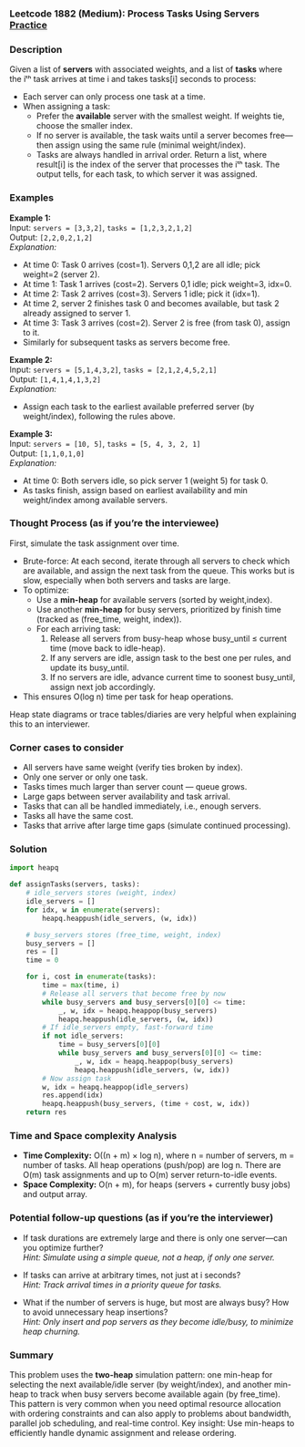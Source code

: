 ### Leetcode 1882 (Medium): Process Tasks Using Servers [Practice](https://leetcode.com/problems/process-tasks-using-servers)

### Description  
Given a list of **servers** with associated weights, and a list of **tasks** where the iᵗʰ task arrives at time i and takes tasks[i] seconds to process:  
- Each server can only process one task at a time.  
- When assigning a task:
  - Prefer the **available** server with the smallest weight. If weights tie, choose the smaller index.
  - If no server is available, the task waits until a server becomes free—then assign using the same rule (minimal weight/index).
  - Tasks are always handled in arrival order.
Return a list, where result[i] is the index of the server that processes the iᵗʰ task. The output tells, for each task, to which server it was assigned.

### Examples  

**Example 1:**  
Input: `servers = [3,3,2]`, `tasks = [1,2,3,2,1,2]`  
Output: `[2,2,0,2,1,2]`  
*Explanation:*
- At time 0: Task 0 arrives (cost=1). Servers 0,1,2 are all idle; pick weight=2 (server 2).
- At time 1: Task 1 arrives (cost=2). Servers 0,1 idle; pick weight=3, idx=0.
- At time 2: Task 2 arrives (cost=3). Servers 1 idle; pick it (idx=1).
- At time 2, server 2 finishes task 0 and becomes available, but task 2 already assigned to server 1.
- At time 3: Task 3 arrives (cost=2). Server 2 is free (from task 0), assign to it.
- Similarly for subsequent tasks as servers become free.

**Example 2:**  
Input: `servers = [5,1,4,3,2]`, `tasks = [2,1,2,4,5,2,1]`  
Output: `[1,4,1,4,1,3,2]`  
*Explanation:*
- Assign each task to the earliest available preferred server (by weight/index), following the rules above.

**Example 3:**  
Input: `servers = [10, 5]`, `tasks = [5, 4, 3, 2, 1]`  
Output: `[1,1,0,1,0]`  
*Explanation:*
- At time 0: Both servers idle, so pick server 1 (weight 5) for task 0.
- As tasks finish, assign based on earliest availability and min weight/index among available servers.

### Thought Process (as if you’re the interviewee)  
First, simulate the task assignment over time.  
- Brute-force: At each second, iterate through all servers to check which are available, and assign the next task from the queue. This works but is slow, especially when both servers and tasks are large.  
- To optimize:
  - Use a **min-heap** for available servers (sorted by weight,index).  
  - Use another **min-heap** for busy servers, prioritized by finish time (tracked as (free_time, weight, index)).
  - For each arriving task:
    1. Release all servers from busy-heap whose busy_until ≤ current time (move back to idle-heap).
    2. If any servers are idle, assign task to the best one per rules, and update its busy_until.
    3. If no servers are idle, advance current time to soonest busy_until, assign next job accordingly.
- This ensures O(log n) time per task for heap operations.

Heap state diagrams or trace tables/diaries are very helpful when explaining this to an interviewer.

### Corner cases to consider  
- All servers have same weight (verify ties broken by index).
- Only one server or only one task.
- Tasks times much larger than server count — queue grows.
- Large gaps between server availability and task arrival.
- Tasks that can all be handled immediately, i.e., enough servers.
- Tasks all have the same cost.
- Tasks that arrive after large time gaps (simulate continued processing).

### Solution

```python
import heapq

def assignTasks(servers, tasks):
    # idle_servers stores (weight, index)
    idle_servers = []
    for idx, w in enumerate(servers):
        heapq.heappush(idle_servers, (w, idx))

    # busy_servers stores (free_time, weight, index)
    busy_servers = []
    res = []
    time = 0

    for i, cost in enumerate(tasks):
        time = max(time, i)
        # Release all servers that become free by now
        while busy_servers and busy_servers[0][0] <= time:
            _, w, idx = heapq.heappop(busy_servers)
            heapq.heappush(idle_servers, (w, idx))
        # If idle_servers empty, fast-forward time
        if not idle_servers:
            time = busy_servers[0][0]
            while busy_servers and busy_servers[0][0] <= time:
                _, w, idx = heapq.heappop(busy_servers)
                heapq.heappush(idle_servers, (w, idx))
        # Now assign task
        w, idx = heapq.heappop(idle_servers)
        res.append(idx)
        heapq.heappush(busy_servers, (time + cost, w, idx))
    return res
```

### Time and Space complexity Analysis  

- **Time Complexity:** O((n + m) × log n), where n = number of servers, m = number of tasks. All heap operations (push/pop) are log n. There are O(m) task assignments and up to O(m) server return-to-idle events.
- **Space Complexity:** O(n + m), for heaps (servers + currently busy jobs) and output array.

### Potential follow-up questions (as if you’re the interviewer)  

- If task durations are extremely large and there is only one server—can you optimize further?  
  *Hint: Simulate using a simple queue, not a heap, if only one server.*

- If tasks can arrive at arbitrary times, not just at i seconds?  
  *Hint: Track arrival times in a priority queue for tasks.*

- What if the number of servers is huge, but most are always busy? How to avoid unnecessary heap insertions?  
  *Hint: Only insert and pop servers as they become idle/busy, to minimize heap churning.*

### Summary
This problem uses the **two-heap** simulation pattern: one min-heap for selecting the next available/idle server (by weight/index), and another min-heap to track when busy servers become available again (by free_time). This pattern is very common when you need optimal resource allocation with ordering constraints and can also apply to problems about bandwidth, parallel job scheduling, and real-time control. Key insight: Use min-heaps to efficiently handle dynamic assignment and release ordering.